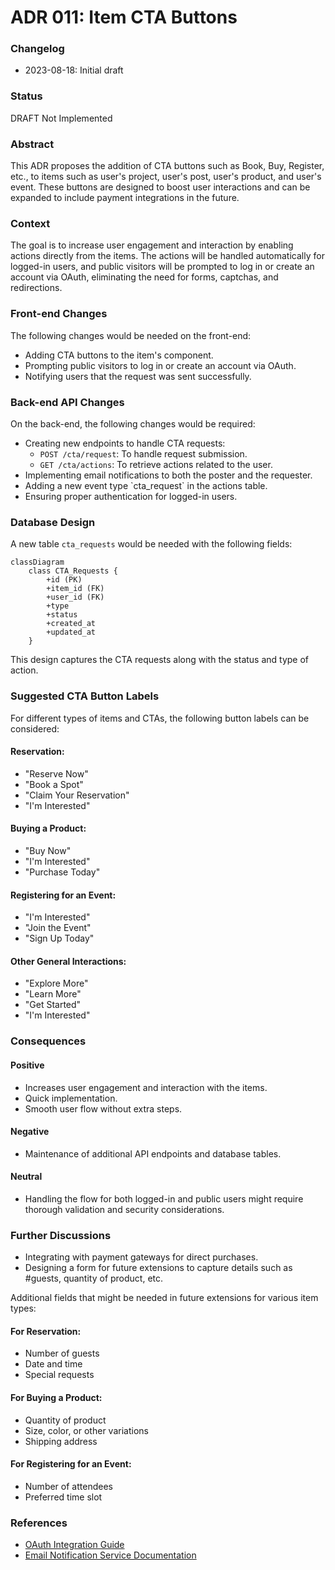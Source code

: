 # ADR 011: Item CTA Buttons

### Changelog
* 2023-08-18: Initial draft

### Status
DRAFT Not Implemented

### Abstract
This ADR proposes the addition of CTA buttons such as Book, Buy, Register, etc., to items such as user's project, user's post, user's product, and user's event. These buttons are designed to boost user interactions and can be expanded to include payment integrations in the future.

### Context
The goal is to increase user engagement and interaction by enabling actions directly from the items. The actions will be handled automatically for logged-in users, and public visitors will be prompted to log in or create an account via OAuth, eliminating the need for forms, captchas, and redirections.

### Front-end Changes
The following changes would be needed on the front-end:
* Adding CTA buttons to the item's component.
* Prompting public visitors to log in or create an account via OAuth.
* Notifying users that the request was sent successfully.

### Back-end API Changes
On the back-end, the following changes would be required:
* Creating new endpoints to handle CTA requests:
    * `POST /cta/request`: To handle request submission.
    * `GET /cta/actions`: To retrieve actions related to the user.
* Implementing email notifications to both the poster and the requester.
* Adding a new event type \`cta_request\` in the actions table.
* Ensuring proper authentication for logged-in users.

### Database Design
A new table `cta_requests` would be needed with the following fields:
```mermaid
classDiagram
    class CTA_Requests {
        +id (PK)
        +item_id (FK)
        +user_id (FK)
        +type
        +status
        +created_at
        +updated_at
    }
```

This design captures the CTA requests along with the status and type of action.

### Suggested CTA Button Labels
For different types of items and CTAs, the following button labels can be considered:

#### Reservation:
* "Reserve Now"
* "Book a Spot"
* "Claim Your Reservation"
* "I'm Interested"

#### Buying a Product:
* "Buy Now"
* "I'm Interested"
* "Purchase Today"

#### Registering for an Event:
* "I'm Interested"
* "Join the Event"
* "Sign Up Today"

#### Other General Interactions:
* "Explore More"
* "Learn More"
* "Get Started"
* "I'm Interested"

### Consequences
#### Positive
* Increases user engagement and interaction with the items.
* Quick implementation.
* Smooth user flow without extra steps.

#### Negative
* Maintenance of additional API endpoints and database tables.

#### Neutral
* Handling the flow for both logged-in and public users might require thorough validation and security considerations.

### Further Discussions
* Integrating with payment gateways for direct purchases.
* Designing a form for future extensions to capture details such as #guests, quantity of product, etc.

Additional fields that might be needed in future extensions for various item types:

#### For Reservation:
* Number of guests
* Date and time
* Special requests

#### For Buying a Product:
* Quantity of product
* Size, color, or other variations
* Shipping address

#### For Registering for an Event:
* Number of attendees
* Preferred time slot

### References
* [OAuth Integration Guide](https://oauth.net/)
* [Email Notification Service Documentation](https://github.com/Ekonavi/ekonavi-adr-docs/blob/main/architecture-design-records/adr-010-notifications-system.md)
